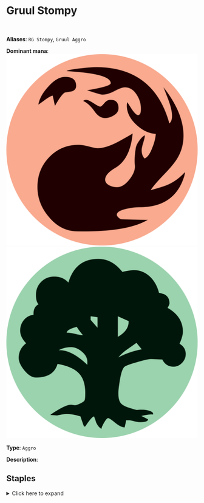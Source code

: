 <!-- This page is automatically generated by Myr: do not update it manually. -->
<!-- Changes directly applied here will be lost. -->
<!-- If you plan to update this page, please update the template at https://github.com/Pauperformance/pauperformance-bot -->
<!-- Templates can be found under pauperformance-bot/resources/templates/ -->
# Gruul Stompy
<br/>

**Aliases**: `RG Stompy`, `Gruul Aggro`


**Dominant mana**: <img src="../resources/images/mana/R.png" class="dominant-mana-icon"/> <img src="../resources/images/mana/G.png" class="dominant-mana-icon"/>

**Type**: `Aggro`

**Description**: 


## **Staples**

<details>
  <summary>Click here to expand</summary>
<a href="https://scryfall.com/card/clb/880/ash-barrens"><img src="https://c1.scryfall.com/file/scryfall-cards/normal/front/f/b/fb71aebf-f5d3-45ee-91a4-51088f7141ec.jpg" class="archetype-card rounded-image"/></a>
<a href="https://scryfall.com/card/uma/156/basking-rootwalla"><img src="https://cards.scryfall.io/normal/front/2/6/26bfde99-7761-48e1-851a-522f888d0f6c.jpg" class="archetype-card rounded-image"/></a>
<a href="https://scryfall.com/card/2x2/189/burning-tree-emissary"><img src="https://cards.scryfall.io/normal/front/b/a/ba327a5e-bd57-4e24-b4b4-062202df30e1.jpg" class="archetype-card rounded-image"/></a>
<a href="https://scryfall.com/card/rtr/93/electrickery"><img src="https://cards.scryfall.io/normal/front/5/e/5ed81ee8-d5e4-4127-876e-9bff81f9c726.jpg" class="archetype-card rounded-image"/></a>
<a href="https://scryfall.com/card/mh2/280/gorilla-shaman"><img src="https://c1.scryfall.com/file/scryfall-cards/normal/front/c/8/c8f8ee19-3a88-40fa-85d8-386ffe06efd7.jpg" class="archetype-card rounded-image"/></a>
<a href="https://scryfall.com/card/ema/137/kird-ape"><img src="https://cards.scryfall.io/normal/front/e/1/e14a5c79-29a3-4415-9b70-b287a474a0e0.jpg" class="archetype-card rounded-image"/></a>
<a href="https://scryfall.com/card/clu/141/lightning-bolt"><img src="https://cards.scryfall.io/normal/front/7/7/77c6fa74-5543-42ac-9ead-0e890b188e99.jpg" class="archetype-card rounded-image"/></a>
<a href="https://scryfall.com/card/ema/142/pyroblast"><img src="https://cards.scryfall.io/normal/front/b/0/b029eb9a-dd7a-40c2-96c4-0063d9cc002c.jpg" class="archetype-card rounded-image"/></a>
<a href="https://scryfall.com/card/uma/194/wild-mongrel"><img src="https://c1.scryfall.com/file/scryfall-cards/normal/front/4/d/4d5be4ab-f85a-4272-ac08-99cb0105eb11.jpg" class="archetype-card rounded-image"/></a>
<a href="https://scryfall.com/card/ddh/4/wild-nacatl"><img src="https://cards.scryfall.io/normal/front/5/a/5a3bb291-11d1-45e0-a60a-e75c7dc94b94.jpg" class="archetype-card rounded-image"/></a>
</details><br/>











